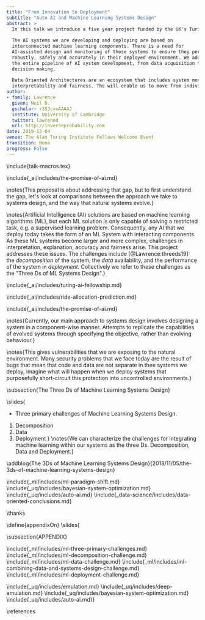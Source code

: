 ```yaml
---
title: "From Innovation to Deployment"
subtitle: "Auto AI and Machine Learning Systems Design"
abstract: >
  In this talk we introduce a five year project funded by the UK's Turing Institute to shift the focus from developing AI systems to deploying AI systems that are safe and reliable. 
  
  The AI systems we are developing and deploying are based on
  interconnected machine learning components. There is a need for 
  AI-assisted design and monitoring of these systems to ensure they perform
  robustly, safely and accurately in their deployed environment. We address 
  the entire pipeline of AI system development, from data acquisition to 
  decision making. 
  
  Data Oriented Architectures are an ecosystem that includes system monitoring for performance, 
  interpretability and fairness. The will enable us to move from individual component optimisation to full system monitoring and optimisation.
author:
- family: Lawrence
  given: Neil D.
  gscholar: r3SJcvoAAAAJ
  institute: University of Cambridge
  twitter: lawrennd
  url: http://inverseprobability.com
date: 2019-12-04
venue: The Alan Turing Institute Fellows Welcome Event
transition: None
progress: False
---
```


\include{talk-macros.tex}


\include{_ai/includes/the-promise-of-ai.md}

\notes{This proposal is about addressing that gap, but to first understand the gap, let's look at comparisons between the approach we take to systems design, and the way that natural systems evolve.}

\notes{Artificial Intelligence (AI) solutions
are based on machine learning algorithms (ML), but each ML
solution is only capable of solving a restricted task, e.g. a
supervised learning problem. Consequently, any AI that we deploy today
takes the form of an ML System with interacting
components. As these ML systems become larger and more complex,
challenges in interpretation, explanation, accuracy and fairness
arise. This project addresses these issues. The challenges
include [@Lawrence:threeds19]: the *decomposition* of the system, the
*data* availability, and the performance of the system in
*deployment*. Collectively we refer to these challenges as the "Three
Ds of ML Systems Design".}

\include{_ai/includes/turing-ai-fellowship.md}



\include{_ai/includes/ride-allocation-prediction.md}

\include{_ai/includes/the-promise-of-ai.md}

\notes{Currently, our main approach to systems design involves designing a system in a component-wise manner. Attempts to replicate the capabilities of evolved systems through specifying the objective, rather than evolving behaviour.}

\notes{This gives vulnerabilities that we are exposing to the natural environment. Many security problems that we face today are the result of bugs that mean that code and data are not separate in thee systems we deploy, imagine what will happen when we deploy systems that purposefully short-circuit this protection into uncontrolled environments.}

\subsection{The Three Ds of Machine Learning Systems Design}

\slides{
* Three primary challenges of Machine Learning Systems Design.
1. Decomposition
2. Data 
3. Deployment
}
\notes{We can characterize the challenges for integrating machine learning within our systems as the three Ds. Decomposition, Data and Deployment.}

\addblog{The 3Ds of Machine Learning Systems Design}{2018/11/05/the-3ds-of-machine-learning-systems-design}

\include{_ml/includes/ml-paradigm-shift.md}
\include{_uq/includes/bayesian-system-optimization.md}
\include{_uq/includes/auto-ai.md}
\include{_data-science/includes/data-oriented-conclusions.md}

\thanks

\define{appendixOn}
\slides{

\subsection{APPENDIX} 

\include{_ml/includes/ml-three-primary-challenges.md}
\include{_ml/includes/ml-decomposition-challenge.md}
\include{_ml/includes/ml-data-challenge.md}
\include{_ml/includes/ml-combining-data-and-systems-design-challenge.md}
\include{_ml/includes/ml-deployment-challenge.md}

\include{_uq/includes/emulation.md}
\include{_uq/includes/deep-emulation.md}
\include{_uq/includes/bayesian-system-optimization.md}
\include{_uq/includes/auto-ai.md}}

\references



